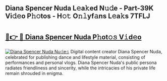 ## Diana Spencer Nuda L𝚎a𝚔ed N𝚞𝚍e - Part-39K Vi𝚍𝚎o P𝚑𝚘tos - H𝚘𝚝 O𝚗𝚕yf𝚊ns L𝚎a𝚔s 7TFLJ

# <h2><a href="http://kf53bgu.oniu.top/?m=Diana+Spencer+Nuda">🔗👉 🔴 Diana Spencer Nuda P𝚑ot𝚘𝚜 V𝚒d𝚎o</a></h2>

[![Diana Spencer Nuda Nu𝚍e𝚜](https://i.imgur.com/0qMVB7G.gif)](http://kf53bgu.oniu.top/?m=Diana+Spencer+Nuda)
Digital content creator Diana Spencer Nuda, celebrated for publishing dance and lifestyle material, consisting of performances and personal vlogs. Diana Spencer Nuda's public persona radiates friendliness and sincerity, while the intricacies of his private life remain shrouded in enigma.  
